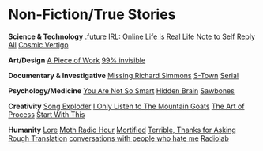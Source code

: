 # Non-Fiction/True Stories

**Science & Technology**
[.future](https://news.microsoft.com/podcast/)
[IRL: Online Life is Real Life](https://irlpodcast.org/)
[Note to Self](https://www.wnycstudios.org/podcasts/notetoself)
[Reply All](https://gimletmedia.com/shows/reply-all)
[Cosmic Vertigo](https://www.abc.net.au/radionational/programs/cosmicvertigo/)

**Art/Design**
[A Piece of Work](https://www.wnycstudios.org/podcasts/pieceofwork)
[99% invisible ](https://99percentinvisible.org/)

**Documentary & Investigative**
[Missing Richard Simmons](https://www.topic.com/missing-richard-simmons)
[S-Town](https://stownpodcast.org/)
[Serial](https://serialpodcast.org/)

**Psychology/Medicine**
[You Are Not So Smart](https://youarenotsosmart.com/podcast/)
[Hidden Brain](https://www.npr.org/podcasts/510308/hidden-brain)
[Sawbones](https://www.maximumfun.org/shows/sawbones)

**Creativity**
[Song Exploder](http://songexploder.net/)
[I Only Listen to The Mountain Goats](http://www.nightvalepresents.com/ionlylistentothemountaingoats)
[The Art of Process](https://maximumfun.org/shows/art-of-process)
[Start With This](http://www.nightvalepresents.com/startwiththis)

**Humanity**
[Lore](https://www.lorepodcast.com/)
[Moth Radio Hour](https://themoth.org/podcast)
[Mortified](http://getmortified.com/podcast/)
[Terrible, Thanks for Asking](https://www.ttfa.org/)
[Rough Translation](https://www.npr.org/podcasts/510324/rough-translation)
[conversations with people who hate me](http://www.dylanmarron.com/podcast)
[Radiolab](https://www.wnycstudios.org/podcasts/radiolab)

